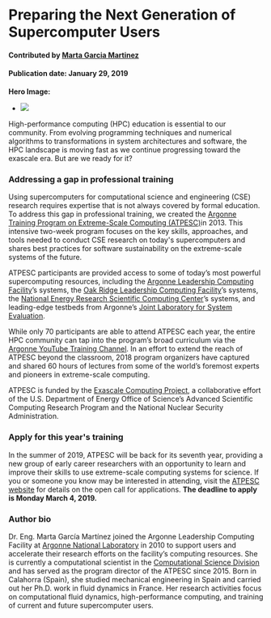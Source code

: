 # Preparing the Next Generation of Supercomputer Users

#### Contributed by [Marta Garcia Martinez](https://github.com/martagarciamartinez)

#### Publication date: January 29, 2019

**Hero Image:**
 
- <img src='https://github.com/betterscientificsoftware/images/raw/master/Blog_0119_32311D13_crop.jpg' />

High-performance computing (HPC) education is essential to our community. From evolving programming techniques and numerical algorithms to transformations in system architectures and software, the HPC landscape is moving fast as we continue progressing toward the exascale era. But are we ready for it?

### Addressing a gap in professional training
Using supercomputers for computational science and engineering (CSE) research requires expertise that is not always covered by formal education. To address this gap in professional training, we created the [Argonne Training Program on Extreme-Scale Computing (ATPESC)](https://extremecomputingtraining.anl.gov)in 2013. This intensive two-week program focuses on the key skills, approaches, and tools needed to conduct CSE research on today's supercomputers and shares best practices for software sustainability on the extreme-scale systems of the future.

ATPESC participants are provided access to some of today’s most powerful supercomputing resources, including the [Argonne Leadership Computing Facility](https://www.alcf.anl.gov)’s systems, the [Oak Ridge Leadership Computing Facility](https://www.olcf.ornl.gov)’s systems, the [National Energy Research Scientific Computing Center](http://www.nersc.gov)’s systems, and leading-edge testbeds from Argonne’s [Joint Laboratory for System Evaluation](http://jlse.anl.gov).

While only 70 participants are able to attend ATPESC each year, the entire HPC community can tap into the program’s broad curriculum via the [Argonne YouTube Training Channel](http://extremecomputingtraining.anl.gov/2018-videos). In an effort to extend the reach of ATPESC beyond the classroom, 2018 program organizers have captured and shared 60 hours of lectures from some of the world’s foremost experts and pioneers in extreme-scale computing. 

ATPESC is funded by the [Exascale Computing Project](https://www.exascaleproject.org), a collaborative effort of the U.S. Department of Energy Office of Science’s Advanced Scientific Computing Research Program and the National Nuclear Security Administration.

### Apply for this year's training
In the summer of 2019, ATPESC will be back for its seventh year, providing a new group of early career researchers with an opportunity to learn and improve their skills to use extreme-scale computing systems for science. If you or someone you know may be interested in attending, visit the [ATPESC website](https://extremecomputingtraining.anl.gov) for details on the open call for applications. **The deadline to apply is Monday March 4, 2019.**

### Author bio
Dr. Eng. Marta García Martínez joined the Argonne Leadership Computing Facility at [Argonne National Laboratory](https://www.anl.gov) in 2010 to support users and accelerate their research efforts on the facility’s computing resources. She is currently a computational scientist in the [Computational Science Division](https://www.anl.gov/cps) and has served as the program director of the ATPESC since 2015. Born in Calahorra (Spain), she studied mechanical engineering in Spain and carried out her Ph.D. work in fluid dynamics in France. Her research activities focus on computational fluid dynamics, high-performance computing, and training of current and future supercomputer users. 


<!---
Publish: preview
RSS update: 2019-01-29
Categories: performance
Topics: high-performance computing
Tags: bssw-blog-article
Level: 2
Prerequisites: default
Aggregate: none
--->
